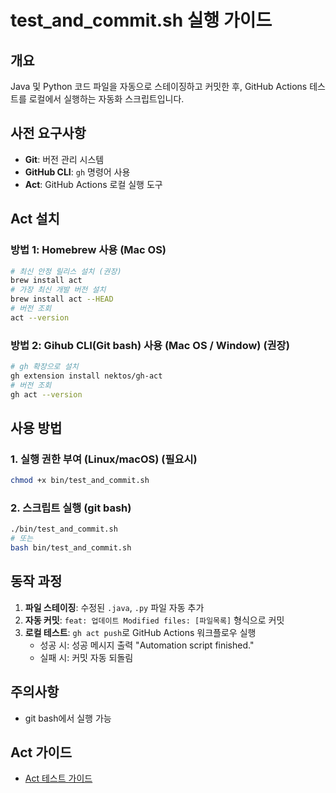 # test_and_commit.sh 실행 가이드

## 개요

Java 및 Python 코드 파일을 자동으로 스테이징하고 커밋한 후, GitHub Actions 테스트를 로컬에서 실행하는 자동화 스크립트입니다.

## 사전 요구사항

- **Git**: 버전 관리 시스템
- **GitHub CLI**: `gh` 명령어 사용
- **Act**: GitHub Actions 로컬 실행 도구

## Act 설치

### 방법 1: Homebrew 사용 (Mac OS)

```bash
# 최신 안정 릴리스 설치 (권장)
brew install act
# 가장 최신 개발 버전 설치
brew install act --HEAD
# 버전 조회
act --version
```

### 방법 2: Gihub CLI(Git bash) 사용 (Mac OS / Window) (권장)

```bash
# gh 확장으로 설치
gh extension install nektos/gh-act
# 버전 조회
gh act --version
```

## 사용 방법

### 1. 실행 권한 부여 (Linux/macOS) (필요시)

```bash
chmod +x bin/test_and_commit.sh
```

### 2. 스크립트 실행 (git bash)

```bash
./bin/test_and_commit.sh
# 또는
bash bin/test_and_commit.sh
```

## 동작 과정

1. **파일 스테이징**: 수정된 `.java`, `.py` 파일 자동 추가
2. **자동 커밋**: `feat: 업데이트 Modified files: [파일목록]` 형식으로 커밋
3. **로컬 테스트**: `gh act push`로 GitHub Actions 워크플로우 실행
   - 성공 시: 성공 메시지 출력 "Automation script finished."
   - 실패 시: 커밋 자동 되돌림

## 주의사항

- git bash에서 실행 가능

## Act 가이드

- [Act 테스트 가이드](../docs/ACT_TESTING_GUIDE.md)
